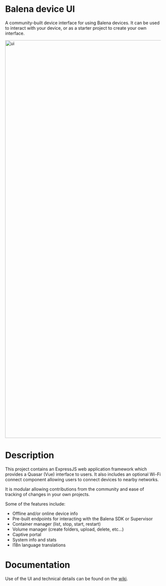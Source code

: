 # Balena device UI

A community-built device interface for using Balena devices. It can be used to interact with your device, or as a starter project to create your own interface.

<img width="1288" alt="ui" src="https://user-images.githubusercontent.com/64841595/154854103-2e37d96a-81ab-4fc4-aa28-faefff4d5188.png">

# Description

This project contains an ExpressJS web application framework which provides a Quasar (Vue) interface to users. It also includes an optional Wi-Fi connect component allowing users to connect devices to nearby networks.

It is modular allowing contributions from the community and ease of tracking of changes in your own projects.

Some of the features include:

- Offline and/or online device info
- Pre-built endpoints for interacting with the Balena SDK or Supervisor
- Container manager (list, stop, start, restart)
- Volume manager (create folders, upload, delete, etc...)
- Captive portal
- System info and stats
- I18n language translations

# Documentation

Use of the UI and technical details can be found on the [wiki](https://github.com/maggie0002/balena-device-ui/wiki).
